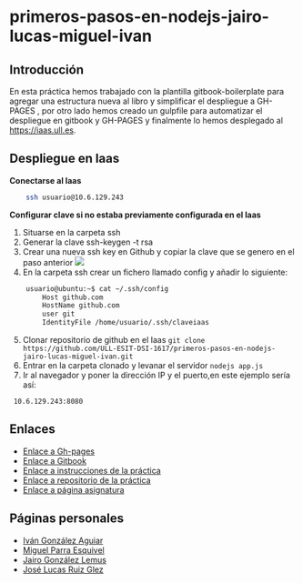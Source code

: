 # primeros-pasos-en-nodejs-jairo-lucas-miguel-ivan


## Introducción

En esta práctica hemos trabajado con la plantilla gitbook-boilerplate para agregar una estructura nueva al libro y simplificar
el despliegue a GH-PAGES , por otro lado hemos creado un gulpfile para automatizar el despliegue en gitbook y GH-PAGES y finalmente
lo hemos desplegado al https://iaas.ull.es.

## Despliegue en Iaas

**Conectarse al Iaas**
```bash 
    ssh usuario@10.6.129.243
```

**Configurar clave si no estaba previamente configurada en el Iaas**

  1. Situarse en la carpeta ssh
  2. Generar la clave ssh-keygen -t rsa
  3. Crear una nueva ssh key en Github y copiar la clave que se genero en el paso anterior
    ![](https://help.github.com/assets/images/help/settings/ssh-key-paste.png)
  4. En la carpeta ssh crear un fichero llamado config y añadir lo siguiente:
```bash 
    usuario@ubuntu:~$ cat ~/.ssh/config 
        Host github.com
        HostName github.com
        user git
        IdentityFile /home/usuario/.ssh/claveiaas
```
  5. Clonar repositorio de github en el Iaas ```git clone https://github.com/ULL-ESIT-DSI-1617/primeros-pasos-en-nodejs-jairo-lucas-miguel-ivan.git```
  6. Entrar en la carpeta clonado y levanar el servidor ```nodejs app.js```
  7. Ir al navegador y poner la dirección IP y el puerto,en este ejemplo sería así: 
```
 10.6.129.243:8080
```

## Enlaces

* [Enlace a Gh-pages](https://ull-esit-dsi-1617.github.io/tareas-iniciales-jairo-lucas-ivan/)
* [Enlace a Gitbook](https://www.gitbook.com/book/alu0100785265/tarea-inicial/details)
* [Enlace a instrucciones de la práctica](https://casianorodriguezleon.gitbooks.io/ull-esit-1617/practicas/practicatareasiniciales2.html)
* [Enlace a repositorio de la práctica](https://github.com/ULL-ESIT-DSI-1617/primeros-pasos-en-nodejs-jairo-lucas-miguel-ivan)
* [Enlace a página asignatura](https://campusvirtual.ull.es/1617/course/view.php?id=1136)

## Páginas personales

* [Iván González Aguiar](https://ivan-ga.github.io/)
* [Miguel Parra Esquivel](https://alu0100200393.github.io/)
* [Jairo González Lemus](https://alu0100813272.github.io/)
* [José Lucas Ruiz Glez](https://alu0100785265.github.io/)
